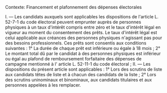 Contexte: Financement et plafonnement des dépenses électorales

I. — Les candidats auxquels sont applicables les dispositions de l'article L. 52-7-1 du code électoral peuvent emprunter auprès de personnes physiques à un taux d'intérêt compris entre zéro et le taux d'intérêt légal en vigueur au moment du consentement des prêts. Le taux d'intérêt légal est celui applicable aux créances des personnes physiques n'agissant pas pour des besoins professionnels. Ces prêts sont consentis aux conditions suivantes : 1° La durée de chaque prêt est inférieure ou égale à 18 mois ; 2° Le montant total dû par le candidat à des personnes physiques est inférieur ou égal au plafond de remboursement forfaitaire des dépenses de campagne mentionné à l' article L. 52-11-1 du code électoral ; II. — Les dispositions du présent article sont applicables : 1° Lors des scrutins de liste aux candidats têtes de liste et à chacun des candidats de la liste ; 2° Lors des scrutins uninominaux et binominaux, aux candidats titulaires et aux personnes appelées à les remplacer.